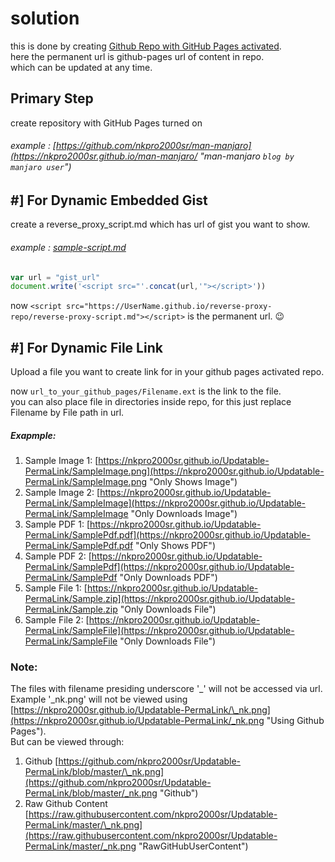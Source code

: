 # solution
this is done by creating <ins>Github Repo with GitHub Pages activated</ins>.  
here the permanent url is github-pages url of content in repo.  
which can be updated at any time.  

## Primary Step
create repository with GitHub Pages turned on
###### example : [https://github.com/nkpro2000sr/man-manjaro](https://nkpro2000sr.github.io/man-manjaro/ "man-manjaro `blog by manjaro user`")

## #] For Dynamic Embedded Gist  
create a reverse_proxy_script.md which has url of gist you want to show.    
###### example : [sample-script.md](https://gist.github.com/nkpro2000sr/af9f3eb1346c1dc6a1a8ce78ec78cca1 "script.md")
```js
var url = "gist_url"
document.write('<script src="'.concat(url,'"></script>'))
```

now `<script src="https://UserName.github.io/reverse-proxy-repo/reverse-proxy-script.md"></script>`
is the permanent url. :wink:  

## #] For Dynamic File Link  
Upload a file you want to create link for in your github pages activated repo.  

now `url_to_your_github_pages/Filename.ext` is the link to the file.  
you can also place file in directories inside repo, for this just replace Filename by File path in url.  

##### Exapmple:
1. Sample Image 1: [https://nkpro2000sr.github.io/Updatable-PermaLink/SampleImage.png](https://nkpro2000sr.github.io/Updatable-PermaLink/SampleImage.png "Only Shows Image")  
2. Sample Image 2: [https://nkpro2000sr.github.io/Updatable-PermaLink/SampleImage](https://nkpro2000sr.github.io/Updatable-PermaLink/SampleImage "Only Downloads Image")  
3. Sample PDF 1: [https://nkpro2000sr.github.io/Updatable-PermaLink/SamplePdf.pdf](https://nkpro2000sr.github.io/Updatable-PermaLink/SamplePdf.pdf "Only Shows PDF")  
4. Sample PDF 2: [https://nkpro2000sr.github.io/Updatable-PermaLink/SamplePdf](https://nkpro2000sr.github.io/Updatable-PermaLink/SamplePdf "Only Downloads PDF")  
5. Sample File 1: [https://nkpro2000sr.github.io/Updatable-PermaLink/Sample.zip](https://nkpro2000sr.github.io/Updatable-PermaLink/Sample.zip "Only Downloads File")  
6. Sample File 2: [https://nkpro2000sr.github.io/Updatable-PermaLink/SampleFile](https://nkpro2000sr.github.io/Updatable-PermaLink/SampleFile "Only Downloads File")  


### Note:
The files with filename presiding underscore '\_' will not be accessed via url.  
Example '\_nk.png' will not be viewed using [https://nkpro2000sr.github.io/Updatable-PermaLink/\_nk.png](https://nkpro2000sr.github.io/Updatable-PermaLink/_nk.png "Using Github Pages").  
But can be viewed through:  
1. Github [https://github.com/nkpro2000sr/Updatable-PermaLink/blob/master/\_nk.png](https://github.com/nkpro2000sr/Updatable-PermaLink/blob/master/_nk.png "Github")  
2. Raw Github Content [https://raw.githubusercontent.com/nkpro2000sr/Updatable-PermaLink/master/\_nk.png](https://raw.githubusercontent.com/nkpro2000sr/Updatable-PermaLink/master/_nk.png "RawGitHubUserContent")  
